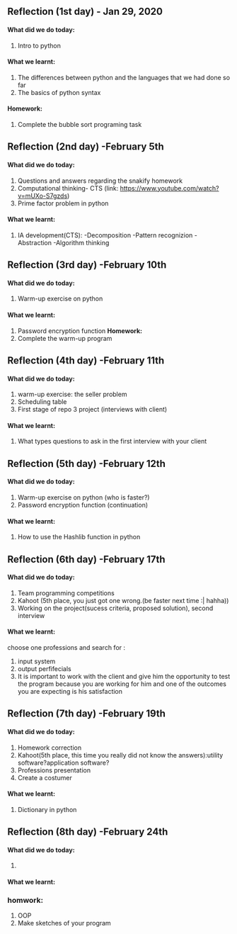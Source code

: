 
Reflection (1st day) - Jan 29, 2020
---------------------
#### What did we do today:
1. Intro to python

#### What we learnt:
1. The differences between python and the languages that we had done so far
1. The basics of python syntax 

#### Homework:
1. Complete the bubble sort programing task

Reflection (2nd day) -February 5th
-----------------
#### What did we do today:
1. Questions and answers regarding the snakify homework 
2. Computational thinking- CTS (link: https://www.youtube.com/watch?v=mUXo-S7gzds)
3. Prime factor problem in python

#### What we learnt:
1. IA development(CTS): 
 -Decomposition
 -Pattern recognizion
 -Abstraction
 -Algorithm thinking
 
Reflection (3rd day) -February 10th
-----------------
#### What did we do today:
1. Warm-up exercise on python
#### What we learnt:
1. Password encryption function
**Homework:**
1. Complete the warm-up program


Reflection (4th day) -February 11th
-----------------

#### What did we do today:
1.  warm-up exercise: the seller problem
1. Scheduling table
1. First stage of repo 3 project (interviews with client)

#### What we learnt:
1. What types questions to ask in the first interview with your client


Reflection (5th day) -February 12th
-----------------

#### What did we do today:
1. Warm-up exercise on python (who is faster?)
1. Password encryption function (continuation)

#### What we learnt:
1. How to use the Hashlib function in python



Reflection (6th day) -February 17th
-----------------

#### What did we do today:
1. Team programming competitions
1. Kahoot (5th place, you just got one wrong.(be faster next time :| hahha))
1. Working on the project(sucess criteria, proposed solution), second interview

#### What we learnt:
choose one professions and search for :
1. input system
1. output perfifecials
1. It is important to work with the client and give him the opportunity to test the program because you are working for him and one of the outcomes you are expecting is his satisfaction


Reflection (7th day) -February 19th
-----------------

#### What did we do today:
1. Homework correction
1. Kahoot(5th place, this time you really did not know the answers):utility software?application software?
1. Professions presentation
1. Create a costumer

#### What we learnt:
1. Dictionary in python



Reflection (8th day) -February 24th
-----------------

#### What did we do today:
1. 

#### What we learnt:

### homwork:
1. OOP
1. Make sketches of your program

